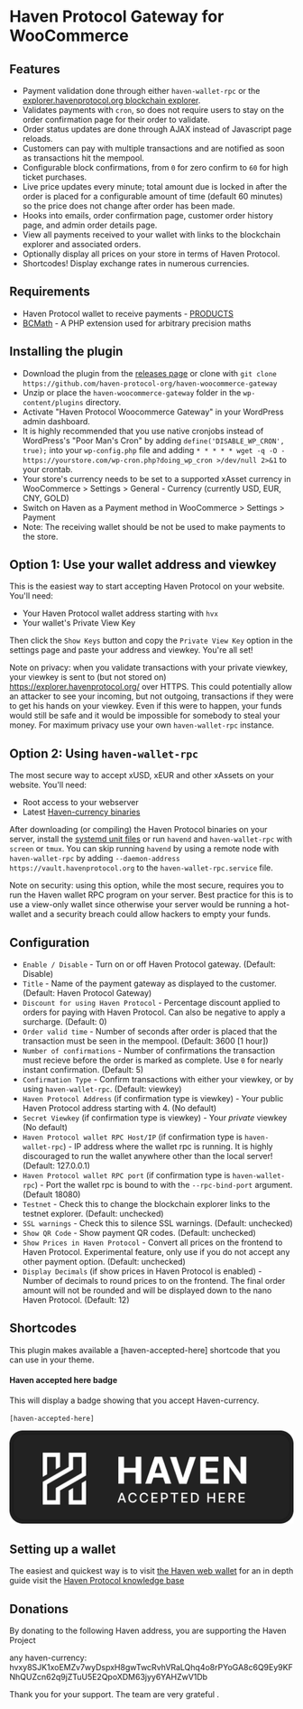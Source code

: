 # Haven Protocol Gateway for WooCommerce

## Features

* Payment validation done through either `haven-wallet-rpc` or the [explorer.havenprotocol.org blockchain explorer](https://explorer.havenprotocol.org/).
* Validates payments with `cron`, so does not require users to stay on the order confirmation page for their order to validate.
* Order status updates are done through AJAX instead of Javascript page reloads.
* Customers can pay with multiple transactions and are notified as soon as transactions hit the mempool.
* Configurable block confirmations, from `0` for zero confirm to `60` for high ticket purchases.
* Live price updates every minute; total amount due is locked in after the order is placed for a configurable amount of time (default 60 minutes) so the price does not change after order has been made.
* Hooks into emails, order confirmation page, customer order history page, and admin order details page.
* View all payments received to your wallet with links to the blockchain explorer and associated orders.
* Optionally display all prices on your store in terms of Haven Protocol.
* Shortcodes! Display exchange rates in numerous currencies.

## Requirements

* Haven Protocol wallet to receive payments - [PRODUCTS](https://havenprotocol.org/products/)
* [BCMath](http://php.net/manual/en/book.bc.php) - A PHP extension used for arbitrary precision maths

## Installing the plugin

* Download the plugin from the [releases page](https://github.com/haven-protocol-org/haven-woocommerce-gateway) or clone with `git clone https://github.com/haven-protocol-org/haven-woocommerce-gateway`
* Unzip or place the `haven-woocommerce-gateway` folder in the `wp-content/plugins` directory.
* Activate "Haven Protocol Woocommerce Gateway" in your WordPress admin dashboard.
* It is highly recommended that you use native cronjobs instead of WordPress's "Poor Man's Cron" by adding `define('DISABLE_WP_CRON', true);` into your `wp-config.php` file and adding `* * * * * wget -q -O - https://yourstore.com/wp-cron.php?doing_wp_cron >/dev/null 2>&1` to your crontab.
* Your store's currency needs to be set to a supported xAsset currency in WooCommerce > Settings > General - Currency  (currently USD, EUR, CNY, GOLD)
* Switch on Haven as a Payment method in WooCommerce > Settings > Payment
* Note: The receiving wallet should be not be used to make payments to the store.

## Option 1: Use your wallet address and viewkey

This is the easiest way to start accepting Haven Protocol on your website. You'll need:

* Your Haven Protocol wallet address starting with `hvx`
* Your wallet's Private View Key

Then click the `Show Keys` button and copy the `Private View Key` option in the settings page and paste your address and viewkey. You're all set!

Note on privacy: when you validate transactions with your private viewkey, your viewkey is sent to (but not stored on) https://explorer.havenprotocol.org/ over HTTPS. This could potentially allow an attacker to see your incoming, but not outgoing, transactions if they were to get his hands on your viewkey. Even if this were to happen, your funds would still be safe and it would be impossible for somebody to steal your money. For maximum privacy use your own `haven-wallet-rpc` instance.

## Option 2: Using `haven-wallet-rpc`

The most secure way to accept xUSD, xEUR and other xAssets on your website. You'll need:

* Root access to your webserver
* Latest [Haven-currency binaries](https://havenprotocol.org/products/)

After downloading (or compiling) the Haven Protocol binaries on your server, install the [systemd unit files](https://github.com/haven-protocol-org/haven-woocommerce-gateway/tree/master/assets/systemd-unit-files) or run `havend` and `haven-wallet-rpc` with `screen` or `tmux`. You can skip running `havend` by using a remote node with `haven-wallet-rpc` by adding `--daemon-address https://vault.havenprotocol.org` to the `haven-wallet-rpc.service` file.

Note on security: using this option, while the most secure, requires you to run the Haven wallet RPC program on your server. Best practice for this is to use a view-only wallet since otherwise your server would be running a hot-wallet and a security breach could allow hackers to empty your funds.

## Configuration

* `Enable / Disable` - Turn on or off Haven Protocol gateway. (Default: Disable)
* `Title` - Name of the payment gateway as displayed to the customer. (Default: Haven Protocol Gateway)
* `Discount for using Haven Protocol` - Percentage discount applied to orders for paying with Haven Protocol. Can also be negative to apply a surcharge. (Default: 0)
* `Order valid time` - Number of seconds after order is placed that the transaction must be seen in the mempool. (Default: 3600 [1 hour])
* `Number of confirmations` - Number of confirmations the transaction must recieve before the order is marked as complete. Use `0` for nearly instant confirmation. (Default: 5)
* `Confirmation Type` - Confirm transactions with either your viewkey, or by using `haven-wallet-rpc`. (Default: viewkey)
* `Haven Protocol Address` (if confirmation type is viewkey) - Your public Haven Protocol address starting with 4. (No default)
* `Secret Viewkey` (if confirmation type is viewkey) - Your *private* viewkey (No default)
* `Haven Protocol wallet RPC Host/IP` (if confirmation type is `haven-wallet-rpc`) - IP address where the wallet rpc is running. It is highly discouraged to run the wallet anywhere other than the local server! (Default: 127.0.0.1)
* `Haven Protocol wallet RPC port` (if confirmation type is `haven-wallet-rpc`) - Port the wallet rpc is bound to with the `--rpc-bind-port` argument. (Default 18080)
* `Testnet` - Check this to change the blockchain explorer links to the testnet explorer. (Default: unchecked)
* `SSL warnings` - Check this to silence SSL warnings. (Default: unchecked)
* `Show QR Code` - Show payment QR codes. (Default: unchecked)
* `Show Prices in Haven Protocol` - Convert all prices on the frontend to Haven Protocol. Experimental feature, only use if you do not accept any other payment option. (Default: unchecked)
* `Display Decimals` (if show prices in Haven Protocol is enabled) - Number of decimals to round prices to on the frontend. The final order amount will not be rounded and will be displayed down to the nano Haven Protocol. (Default: 12)

## Shortcodes

This plugin makes available a [haven-accepted-here] shortcode that you can use in your theme.

#### Haven accepted here badge

This will display a badge showing that you accept Haven-currency.

`[haven-accepted-here]`

![Haven Accepted Here](/assets/images/haven-accepted-here2x.png?raw=true "Haven Accepted Here")

## Setting up a wallet

The easiest and quickest way is to visit [the Haven web wallet](https://vault.havenprotocol.org/) for an in depth guide visit the [Haven Protocol knowledge base](https://havenprotocol.org/knowledge/create-account/) 

## Donations

By donating to the following Haven address, you are supporting the Haven Project

any haven-currency: hvxy8SJK1xoEMZv7wyDspxH8gwTwcRvhVRaLQhq4o8rPYoGA8c6Q9Ey9KFNhQUZcn62q9jZTuU5E2QpoXDM63jyy6YAHZwV1Db

Thank you for your support. The team are very grateful .